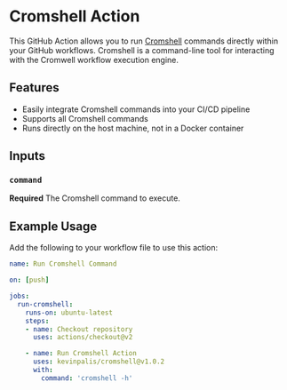 # Cromshell Action


This GitHub Action allows you to run [Cromshell](https://github.com/broadinstitute/cromshell) commands directly within your GitHub workflows. Cromshell is a command-line tool for interacting with the Cromwell workflow execution engine.

## Features

- Easily integrate Cromshell commands into your CI/CD pipeline
- Supports all Cromshell commands
- Runs directly on the host machine, not in a Docker container

## Inputs

### `command`

**Required** The Cromshell command to execute.

## Example Usage

Add the following to your workflow file to use this action:

```yaml
name: Run Cromshell Command

on: [push]

jobs:
  run-cromshell:
    runs-on: ubuntu-latest
    steps:
    - name: Checkout repository
      uses: actions/checkout@v2

    - name: Run Cromshell Action
      uses: kevinpalis/cromshell@v1.0.2
      with:
        command: 'cromshell -h'